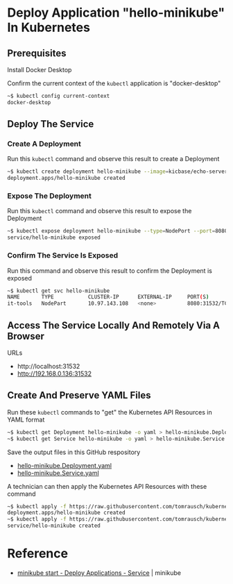 # Deploy Application "hello-minikube" In Kubernetes

## Prerequisites
Install Docker Desktop

Confirm the current context of the ```kubectl``` application is "docker-desktop"
```bash
~$ kubectl config current-context
docker-desktop
```


## Deploy The Service

### Create A Deployment
Run this ```kubectl``` command and observe this result to create a Deployment
```bash
~$ kubectl create deployment hello-minikube --image=kicbase/echo-server:1.0
deployment.apps/hello-minikube created
```

### Expose The Deployment
Run this ```kubectl``` command and observe this result to expose the Deployment
```bash
~$ kubectl expose deployment hello-minikube --type=NodePort --port=8080
service/hello-minikube exposed
```

### Confirm The Service Is Exposed
Run this command and observe this result to confirm the Deployment is exposed
```bash
~$ kubectl get svc hello-minikube
NAME       TYPE           CLUSTER-IP      EXTERNAL-IP     PORT(S)         AGE
it-tools   NodePart       10.97.143.108   <none>          8080:31532/TCP  4m52s
```

## Access The Service Locally And Remotely Via A Browser

URLs
- http://localhost:31532
- http://192.168.0.136:31532

## Create And Preserve YAML Files

Run these ```kubectl``` commands to "get" the Kubernetes API Resources in YAML format
```bash
~$ kubectl get Deployment hello-minikube -o yaml > hello-minikube.Deployment.yaml
~$ kubectl get Service hello-minikube -o yaml > hello-minikube.Service.yaml
```

Save the output files in this GitHub respository
- [hello-minikube.Deployment.yaml](https://github.com/tomrausch/kubernetes_public/blob/94d634569f242ab4c8478f91c257dee34e4c0dd2/src/hello-minikube/hello-minikube.Deployment.yaml)
- [hello-minikube.Service.yaml]()

A technician can then apply the Kubernetes API Resources with these command
```bash
~$ kubectl apply -f https://raw.githubusercontent.com/tomrausch/kubernetes_public/refs/heads/main/src/hello-minikube/hello-minikube.Deployment.yaml
deployment.apps/hello-minikube created
~$ kubectl apply -f https://raw.githubusercontent.com/tomrausch/kubernetes_public/refs/heads/main/src/hello-minikube/hello-minikube.Service.yaml
service/hello-minikube created
```

# Reference
- [minikube start - Deploy Applications - Service](https://minikube.sigs.k8s.io/docs/start/?arch=%2Flinux%2Fx86-64%2Fstable%2Fbinary+download#Service) | minikube




